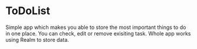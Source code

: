 # ToDoList
Simple app which makes you able to store the most important things to do in one place. 
You can check, edit or remove exisiting task.
Whole app works using Realm to store data.
